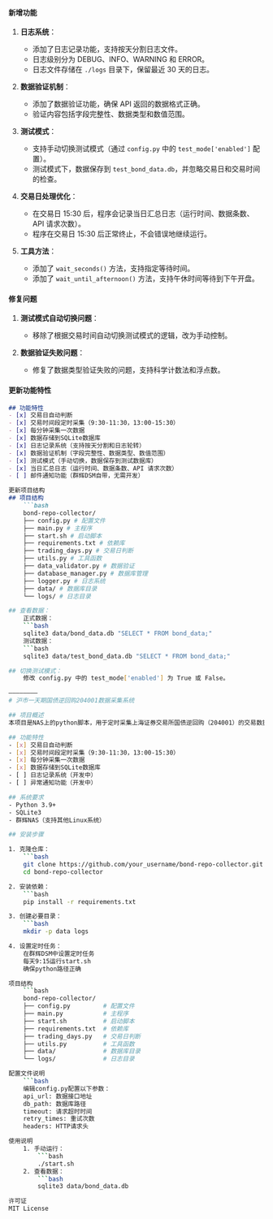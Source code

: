 #### 新增功能
1. **日志系统**：
   - 添加了日志记录功能，支持按天分割日志文件。
   - 日志级别分为 DEBUG、INFO、WARNING 和 ERROR。
   - 日志文件存储在 `./logs` 目录下，保留最近 30 天的日志。

2. **数据验证机制**：
   - 添加了数据验证功能，确保 API 返回的数据格式正确。
   - 验证内容包括字段完整性、数据类型和数值范围。

3. **测试模式**：
   - 支持手动切换测试模式（通过 `config.py` 中的 `test_mode['enabled']` 配置）。
   - 测试模式下，数据保存到 `test_bond_data.db`，并忽略交易日和交易时间的检查。

4. **交易日处理优化**：
   - 在交易日 15:30 后，程序会记录当日汇总日志（运行时间、数据条数、API 请求次数）。
   - 程序在交易日 15:30 后正常终止，不会错误地继续运行。

5. **工具方法**：
   - 添加了 `wait_seconds()` 方法，支持指定等待时间。
   - 添加了 `wait_until_afternoon()` 方法，支持午休时间等待到下午开盘。

#### 修复问题
1. **测试模式自动切换问题**：
   - 移除了根据交易时间自动切换测试模式的逻辑，改为手动控制。

2. **数据验证失败问题**：
   - 修复了数据类型验证失败的问题，支持科学计数法和浮点数。

#### 更新功能特性
```markdown
## 功能特性
- [x] 交易日自动判断
- [x] 交易时间段定时采集（9:30-11:30，13:00-15:30）
- [x] 每分钟采集一次数据
- [x] 数据存储到SQLite数据库
- [x] 日志记录系统（支持按天分割和日志轮转）
- [x] 数据验证机制（字段完整性、数据类型、数值范围）
- [x] 测试模式（手动切换，数据保存到测试数据库）
- [x] 当日汇总日志（运行时间、数据条数、API 请求次数）
- [ ] 邮件通知功能（群辉DSM自带，无需开发）

更新项目结构
## 项目结构
    ```bash
    bond-repo-collector/
    ├── config.py # 配置文件
    ├── main.py # 主程序
    ├── start.sh # 启动脚本
    ├── requirements.txt # 依赖库
    ├── trading_days.py # 交易日判断
    ├── utils.py # 工具函数
    ├── data_validator.py # 数据验证
    ├── database_manager.py # 数据库管理
    ├── logger.py # 日志系统
    ├── data/ # 数据库目录
    └── logs/ # 日志目录

## 查看数据：
    正式数据：
    ```bash
    sqlite3 data/bond_data.db "SELECT * FROM bond_data;"
    测试数据：
    ```bash
    sqlite3 data/test_bond_data.db "SELECT * FROM bond_data;"

## 切换测试模式：
    修改 config.py 中的 test_mode['enabled'] 为 True 或 False。

————————
# 沪市一天期国债逆回购204001数据采集系统

## 项目概述
本项目是NAS上的python脚本，用于定时采集上海证券交易所国债逆回购（204001）的交易数据（计划持续1年，共67500条数据），并将数据存储到SQLite数据库中，为后续分析提供数据支持。API接口用免费的新浪财经接口，请求间隔60s。

## 功能特性
- [x] 交易日自动判断
- [x] 交易时间段定时采集（9:30-11:30，13:00-15:30）
- [x] 每分钟采集一次数据
- [x] 数据存储到SQLite数据库
- [ ] 日志记录系统（开发中）
- [ ] 异常通知功能（开发中）

## 系统要求
- Python 3.9+
- SQLite3
- 群辉NAS（支持其他Linux系统）

## 安装步骤

1. 克隆仓库：
    ```bash
    git clone https://github.com/your_username/bond-repo-collector.git
    cd bond-repo-collector

2. 安装依赖：
    ```bash
    pip install -r requirements.txt

3. 创建必要目录：
    ```bash
    mkdir -p data logs

4. 设置定时任务：
    在群辉DSM中设置定时任务
    每天9:15运行start.sh
    确保python路径正确

项目结构
    ```bash
    bond-repo-collector/
    ├── config.py         # 配置文件
    ├── main.py           # 主程序
    ├── start.sh          # 启动脚本
    ├── requirements.txt  # 依赖库
    ├── trading_days.py   # 交易日判断
    ├── utils.py          # 工具函数
    ├── data/             # 数据库目录
    └── logs/             # 日志目录

配置文件说明
    ```bash
    编辑config.py配置以下参数：
    api_url: 数据接口地址
    db_path: 数据库路径
    timeout: 请求超时时间
    retry_times: 重试次数
    headers: HTTP请求头

使用说明
    1. 手动运行：
        ```bash
        ./start.sh
    2. 查看数据：
        ```bash
        sqlite3 data/bond_data.db

许可证
MIT License